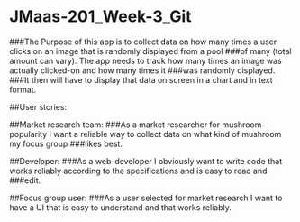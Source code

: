 # JMaas-201_Week-3_Git


###The Purpose of this app is to collect data on how many times a user clicks on an image that is randomly displayed from a pool ###of many (total amount can vary). The app needs to track how many times an image was actually clicked-on and how many times it ###was randomly displayed.
###It then will have to display that data on screen in a chart and in text format.


##User stories:

##Market research team:
###As a market researcher for mushroom-popularity I want a reliable way to collect data on what kind of mushroom my focus group ###likes best.

##Developer:
###As a web-developer I obviously want to write code that works reliably according to the specifications and is easy to read and ###edit.

##Focus group user:
###As a user selected for market research I want to have a UI that is easy to understand and that works reliably.
